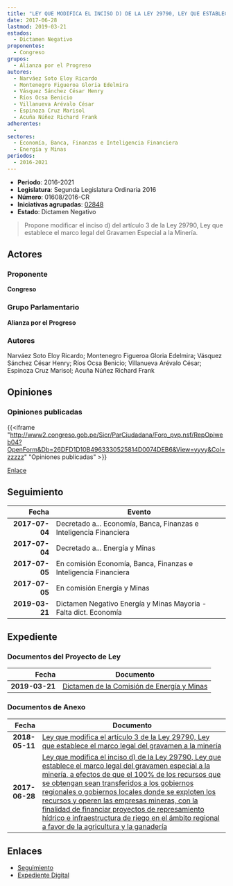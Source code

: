 ```yaml
---
title: "LEY QUE MODIFICA EL INCISO D) DE LA LEY 29790, LEY QUE ESTABLECE EL MARCO LEGAL DEL GRAVAMEN ESPECIAL A LA MINERÍA, A EFECTOS DE QUE EL 100% DE LOS RECURSOS QUE SE OBTENGAN SEAN TRANSFERIDOS A LOS GOBIERNOS REGIONALES O GOBIERNOS LOCALES DONDE SE EXPLOTEN LOS RECURSOS Y OPEREN LAS EMPRESAS MINERAS"
date: 2017-06-28
lastmod: 2019-03-21
estados: 
  - Dictamen Negativo
proponentes: 
  - Congreso
grupos: 
  - Alianza por el Progreso
autores: 
  - Narváez Soto Eloy Ricardo
  - Montenegro Figueroa Gloria Edelmira
  - Vásquez Sánchez César Henry
  - Ríos Ocsa Benicio
  - Villanueva Arévalo César
  - Espinoza Cruz Marisol
  - Acuña Núñez Richard Frank
adherentes: 
  - 
sectores: 
  - Economía, Banca, Finanzas e Inteligencia Financiera
  - Energía y Minas
periodos: 
  - 2016-2021
---
```


- **Periodo**: 2016-2021
- **Legislatura**: Segunda Legislatura Ordinaria 2016
- **Número**: 01608/2016-CR
- **Iniciativas agrupadas**: [02848](../../02800/02848)
- **Estado**: Dictamen Negativo

> Propone modificar el inciso d) del artículo 3 de la Ley 29790, Ley que establece el marco legal del Gravamen Especial a la Minería.


## Actores

### Proponente

**Congreso**

### Grupo Parlamentario

**Alianza por el Progreso**

### Autores

Narváez Soto Eloy Ricardo; Montenegro Figueroa Gloria Edelmira; Vásquez Sánchez César Henry; Ríos Ocsa Benicio; Villanueva Arévalo César; Espinoza Cruz Marisol; Acuña Núñez Richard Frank


## Opiniones

### Opiniones publicadas

{{<iframe "http://www2.congreso.gob.pe/Sicr/ParCiudadana/Foro_pvp.nsf/RepOpiweb04?OpenForm&Db=26DFD1D10B4963330525814D0074DEB6&View=yyyy&Col=zzzzz" "Opiniones publicadas" >}}

[Enlace](http://www2.congreso.gob.pe/Sicr/ParCiudadana/Foro_pvp.nsf/RepOpiweb04?OpenForm&Db=26DFD1D10B4963330525814D0074DEB6&View=yyyy&Col=zzzzz)

## Seguimiento

| Fecha | Evento |
|------:|--------|
| **2017-07-04** | Decretado a... Economía, Banca, Finanzas e Inteligencia Financiera|
| **2017-07-04** | Decretado a... Energía y Minas|
| **2017-07-05** | En comisión Economía, Banca, Finanzas e Inteligencia Financiera|
| **2017-07-05** | En comisión Energía y Minas|
| **2019-03-21** | Dictamen Negativo Energía y Minas Mayoria - Falta dict. Economía|


## Expediente


### Documentos del Proyecto de Ley

| Fecha | Documento |
|------:|--------|
| **2019-03-21** | [Dictamen de la Comisión de Energía y Minas](http://www.leyes.congreso.gob.pe/Documentos/2016_2021/Dictamenes/Proyectos_de_Ley/01608DC11MAY20190321.pdf) |

### Documentos de Anexo

| Fecha | Documento |
|------:|--------|
| **2018-05-11** | [Ley que modifica el artículo 3 de la Ley 29790, Ley que establece el marco legal del gravamen a la minería](http://www.leyes.congreso.gob.pe/Documentos/2016_2021/Proyectos_de_Ley_y_de_Resoluciones_Legislativas/PL0284820180511.pdf) |
| **2017-06-28** | [Ley que modifica el inciso d) de la Ley 29790, Ley que establece el marco legal del gravamen especial a la minería, a efectos de que el 100% de los recursos que se obtengan sean transferidos a los gobiernos regionales o gobiernos locales donde se exploten los recursos y operen las empresas mineras, con la finalidad de financiar proyectos de represamiento hídrico e infraestructura de riego en el ámbito regional a favor de la agricultura y la ganadería](http://www.leyes.congreso.gob.pe/Documentos/2016_2021/Proyectos_de_Ley_y_de_Resoluciones_Legislativas/PL0160820170628.pdf) |

## Enlaces 

- [Seguimiento](http://www2.congreso.gob.pe/Sicr/TraDocEstProc/CLProLey2016.nsf/f7fff46988ca05b1052578e100829cc7/ce5c9da775ec51c60525814e0002a927?OpenDocument)
- [Expediente Digital](http://www2.congreso.gob.pe/Sicr/TraDocEstProc/CLProLey2016.nsf/f7fff46988ca05b1052578e100829cc7/ce5c9da775ec51c60525814e0002a927?OpenDocument&Click=05257FB7005EB655.eb71d0cf91d8294e05256cdf006b5706/$Body/0.1C6C)
